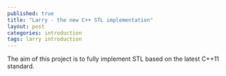 ```yaml
---
published: true
title: "Larry - the new C++ STL implementation"
layout: post
categories: introduction
tags: larry introduction
---
```





The aim of this project is to fully implement STL based on the latest C++11 standard.
